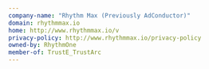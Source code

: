 ```yaml
---
company-name: "Rhythm Max (Previously AdConductor)"
domain: rhythmmax.io
home: http://www.rhythmmax.io/v
privacy-policy: http://www.rhythmmax.io/privacy-policy
owned-by: RhythmOne
member-of: TrustE_TrustArc
---
```




